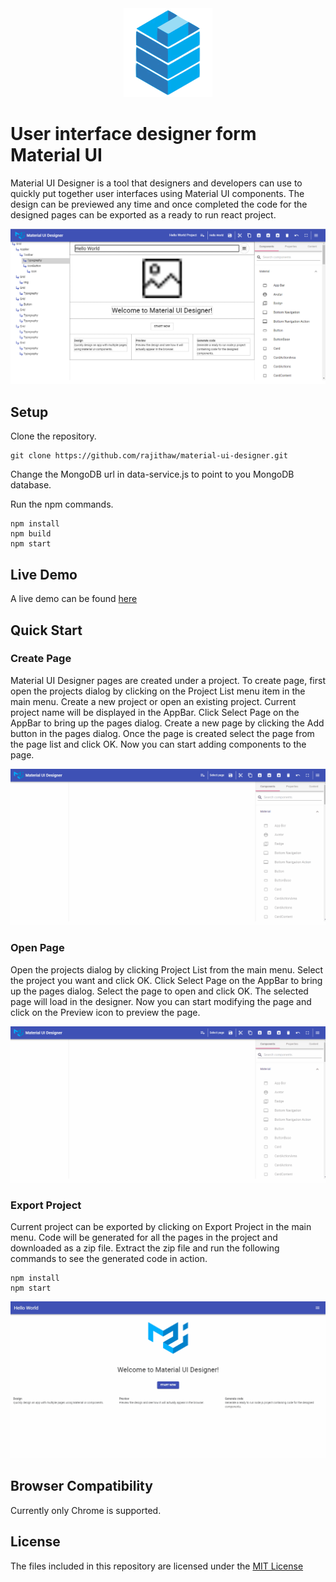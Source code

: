 <div align="center">
  <img src="https://raw.githubusercontent.com/rajithaw/blob/master/material-ui-designer-wiki/mui-designer-logo.png" />
</div>

# User interface designer form Material UI
Material UI Designer is a tool that designers and developers can use to quickly put together user interfaces using Material UI components. The design can be previewed any time and once completed the code for the designed pages can be exported as a ready to run react project.

![designer](https://raw.githubusercontent.com/rajithaw/blob/master/material-ui-designer-wiki/hello-world-designer.png)

## Setup
Clone the repository.
```
git clone https://github.com/rajithaw/material-ui-designer.git
```
Change the MongoDB url in data-service.js to point to you MongoDB database.

Run the npm commands.
```
npm install
npm build
npm start
```

## Live Demo
A live demo can be found [here](https://material-ui-designer.herokuapp.com)

## Quick Start
### Create Page
Material UI Designer pages are created under a project. To create page, first open the projects dialog by clicking on the Project List menu item in the main menu. Create a new project or open an existing project. Current project name will be displayed in the AppBar. Click Select Page on the AppBar to bring up the pages dialog. Create a new page by clicking the Add button in the pages dialog. Once the page is created select the page from the page list and click OK. Now you can start adding components to the page.

![create page](https://raw.githubusercontent.com/rajithaw/blob/master/material-ui-designer-wiki/create-page.gif)

### Open Page
Open the projects dialog by clicking Project List from the main menu. Select the project you want and click OK. Click Select Page on the AppBar to bring up the pages dialog. Select the page to open and click OK. The selected page will load in the designer. Now you can start modifying the page and click on the Preview icon to preview the page.

![open page](https://raw.githubusercontent.com/rajithaw/blob/master/material-ui-designer-wiki/open-page.gif)

### Export Project
Current project can be exported by clicking on Export Project in the main menu. Code will be generated for all the pages in the project and downloaded as a zip file. Extract the zip file and run the following commands to see the generated code in action.
```
npm install
npm start
```
![export project](https://raw.githubusercontent.com/rajithaw/blob/master/material-ui-designer-wiki/export-project.gif)

## Browser Compatibility
Currently only Chrome is supported.

## License
The files included in this repository are licensed under the [MIT License](https://github.com/rajithaw/material-ui-designer/blob/master/LICENSE)
